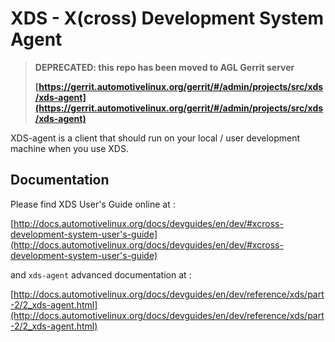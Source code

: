 # XDS - X(cross) Development System Agent

>
>**DEPRECATED: this repo has been moved to AGL Gerrit server**
>
>**[https://gerrit.automotivelinux.org/gerrit/#/admin/projects/src/xds/xds-agent](https://gerrit.automotivelinux.org/gerrit/#/admin/projects/src/xds/xds-agent)**
>


XDS-agent is a client that should run on your local / user development machine
when you use XDS.

## Documentation

Please find XDS User's Guide online at :

[http://docs.automotivelinux.org/docs/devguides/en/dev/#xcross-development-system-user's-guide](http://docs.automotivelinux.org/docs/devguides/en/dev/#xcross-development-system-user's-guide)

and `xds-agent` advanced documentation at :

[http://docs.automotivelinux.org/docs/devguides/en/dev/reference/xds/part-2/2_xds-agent.html](http://docs.automotivelinux.org/docs/devguides/en/dev/reference/xds/part-2/2_xds-agent.html)
